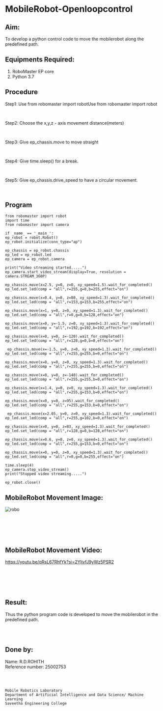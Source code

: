 # MobileRobot-Openloopcontrol
## Aim:

To develop a python control code to move the mobilerobot along the predefined path.

## Equipments Required:
1. RoboMaster EP core
2. Python 3.7

## Procedure

Step1:  Use from robomaster import robotUse from robomaster import robot

<br/>

Step2:  Choose the x,y,z - axis movement distance(meters)

<br/>

Step3: Give ep_chassis.move to move straight

<br/>

Step4:  Give time.sleep() for a break.

<br/>

Step5:  Give ep_chassis.drive_speed to have a circular movement.

<br/>

## Program

    from robomaster import robot
    import time
    from robomaster import camera
    
    if _name_ == '_main_':
    ep_robot = robot.Robot()
    ep_robot.initialize(conn_type="ap")
    
    ep_chassis = ep_robot.chassis
    ep_led = ep_robot.led
    ep_camera = ep_robot.camera
    
    print("Video streaming started.....")
    ep_camera.start_video_stream(display=True, resolution = camera.STREAM_360P)
    
    ep_chassis.move(x=2.5, y=0, z=0, xy_speed=1.5).wait_for_completed()
    ep_led.set_led(comp = "all",r=255,g=0,b=255,effect="on")
    
    ep_chassis.move(x=0.4, y=0, z=80, xy_speed=1.3).wait_for_completed()
    ep_led.set_led(comp = "all",r=153,g=153,b=255,effect="on")
    
    ep_chassis.move(x=1, y=0, z=0, xy_speed=1.3).wait_for_completed()
    ep_led.set_led(comp = "all",r=0,g=0,b=128,effect="on")
    
    ep_chassis.move(x=0, y=-1.5, z=0, xy_speed=1.3).wait_for_completed()
    ep_led.set_led(comp = "all",r=192,g=192,b=192,effect="on")
    
    ep_chassis.move(x=0, y=0, z=-120).wait_for_completed()
    ep_led.set_led(comp = "all",r=128,g=0,b=0,effect="on")
    
     ep_chassis.move(x=-1.5, y=0, z=0, xy_speed=1.3).wait_for_completed()
    ep_led.set_led(comp = "all",r=255,g=255,b=0,effect="on")
    
    ep_chassis.move(x=0, y=0, z=0, xy_speed=1.3).wait_for_completed()
    ep_led.set_led(comp = "all",r=255,g=255,b=0,effect="on")
    
    ep_chassis.move(x=0, y=0, z=-140).wait_for_completed()
    ep_led.set_led(comp = "all",r=255,g=255,b=0,effect="on")
    
    ep_chassis.move(x=1.4, y=0, z=0, xy_speed=1.3).wait_for_completed()
    ep_led.set_led(comp = "all",r=255,g=153,b=0,effect="on")
    
    ep_chassis.move(x=0, y=0, z=95).wait_for_completed()
    ep_led.set_led(comp = "all",r=255,g=153,b=0,effect="on")
    
     ep_chassis.move(x=2.05, y=0, z=0, xy_speed=1.3).wait_for_completed()
    ep_led.set_led(comp = "all",r=255,g=102,b=0,effect="on")
    
    ep_chassis.move(x=0, y=0, z=83, xy_speed=1.3).wait_for_completed()
    ep_led.set_led(comp = "all",r=128,g=0,b=128,effect="on")
    
    ep_chassis.move(x=0.6, y=0, z=0, xy_speed=1.3).wait_for_completed()
    ep_led.set_led(comp = "all",r=255,g=153,b=0,effect="on")
    
    ep_chassis.move(x=0, y=0, z=0, xy_speed=1.3).wait_for_completed()
    ep_led.set_led(comp = "all",r=0,g=0,b=255,effect="on")
    
    time.sleep(4)
    ep_camera.stop_video_stream()
    print("Stopped video streaming.....")
    
    ep_robot.close()

## MobileRobot Movement Image:

![robo](./img/robomaster.png)




<br/>
<br/>
<br/>
<br/>

## MobileRobot Movement Video:

https://youtu.be/qRsL67RhfYk?si=2YIjvfJ9yWz5PSR2



<br/>
<br/>
<br/>
<br/>

## Result:
Thus the python program code is developed to move the mobilerobot in the predefined path.

<br/>
<br/>

## Done by:
Name: R.D.ROHITH
<br/>
Reference number: 25002753


<br/>
<br/>

```
Mobile Robotics Laboratory
Department of Artificial Intelligence and Data Science/ Machine Learning
Saveetha Engineering College
```
